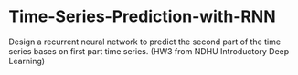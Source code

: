 # Time-Series-Prediction-with-RNN
Design a recurrent neural network to predict the second part of the time series bases on first part time series. (HW3 from NDHU Introductory Deep Learning) 
